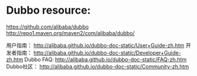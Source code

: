 Dubbo resource:
==================

https://github.com/alibaba/dubbo
http://repo1.maven.org/maven2/com/alibaba/dubbo/

用户指南： http://alibaba.github.io/dubbo-doc-static/User+Guide-zh.htm
开发者指南： http://alibaba.github.io/dubbo-doc-static/Developer+Guide-zh.htm
Dubbo FAQ: http://alibaba.github.io/dubbo-doc-static/FAQ-zh.htm
Dubbo社区： http://alibaba.github.io/dubbo-doc-static/Community-zh.htm